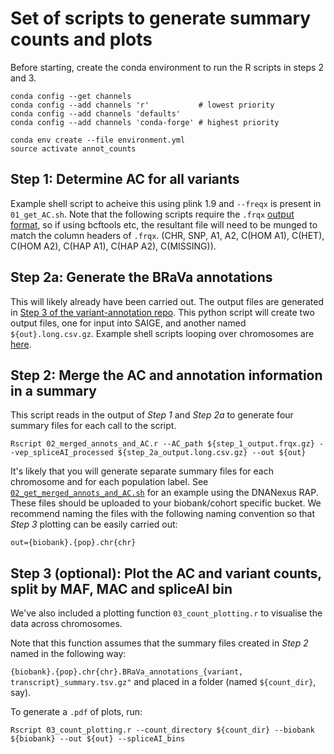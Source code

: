 # Set of scripts to generate summary counts and plots

Before starting, create the conda environment to run the R scripts in steps 2 and 3.

```
conda config --get channels
conda config --add channels 'r'           # lowest priority
conda config --add channels 'defaults'
conda config --add channels 'conda-forge' # highest priority

conda env create --file environment.yml
source activate annot_counts
```

## Step 1: Determine AC for all variants
Example shell script to acheive this using plink 1.9 and `--freqx` is present in `01_get_AC.sh`.
Note that the following scripts require the `.frqx` [output format](https://www.cog-genomics.org/plink/1.9/formats#frqx), so if using bcftools etc, the resultant file will need to be munged to match the column headers of `.frqx`.
(CHR, SNP, A1, A2, C(HOM A1), C(HET), C(HOM A2), C(HAP A1), C(HAP A2), C(MISSING)).

## Step 2a: Generate the BRaVa annotations
This will likely already have been carried out. The output files are generated in [Step 3 of the variant-annotation repo](https://github.com/BRaVa-genetics/variant-annotation#3-run-the-python-brava-annotation-script-to-extract-variant-annotations). This python script will create two output files, one for input into SAIGE, and another named `${out}.long.csv.gz`.
Example shell scripts looping over chromosomes are [here](https://github.com/BRaVa-genetics/variant-annotation/blob/main/SAIGE_annotations/scripts/brava_create_annot.sh).

## Step 2: Merge the AC and annotation information in a summary
This script reads in the output of *Step 1* and *Step 2a* to generate four summary files for each call to the script.

```
Rscript 02_merged_annots_and_AC.r --AC_path ${step_1_output.frqx.gz} --vep_spliceAI_processed ${step_2a_output.long.csv.gz} --out ${out}
```
It's likely that you will generate separate summary files for each chromosome and for each population label. See [`02_get_merged_annots_and_AC.sh`](https://github.com/astheeggeggs/BRaVa_curation/blob/main/QC/annotation_summary/02_get_merged_annots_and_AC.sh) for an example using the DNANexus RAP.
These files should be uploaded to your biobank/cohort specific bucket. We recommend naming the files with the following naming convention so that *Step 3* plotting can be easily carried out:

```out={biobank}.{pop}.chr{chr}```

## Step 3 (optional): Plot the AC and variant counts, split by MAF, MAC and spliceAI bin
We've also included a plotting function `03_count_plotting.r` to visualise the data across chromosomes.

Note that this function assumes that the summary files created in *Step 2* named in the following way:

`{biobank}.{pop}.chr{chr}.BRaVa_annotations_{variant, transcript}_summary.tsv.gz"` and placed in a folder (named `${count_dir}`, say).

To generate a `.pdf` of plots, run:

```
Rscript 03_count_plotting.r --count_directory ${count_dir} --biobank ${biobank} --out ${out} --spliceAI_bins
```


